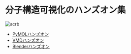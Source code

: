 # 分子構造可視化のハンズオン集

![acrb](images/pymol_acrb.png)

- [PyMOLハンズオン](pymol.md)
- [VMDハンズオン](vmd.md)
- [Blenderハンズオン](blender.md)

